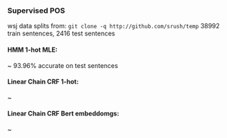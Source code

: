 ### Supervised POS 
wsj data splits from: `git clone -q http://github.com/srush/temp`
38992 train sentences, 2416 test sentences 

#### HMM 1-hot MLE: 
~ 93.96% accurate on test sentences

#### Linear Chain CRF 1-hot: 
~

#### Linear Chain CRF Bert embeddomgs: 
~
